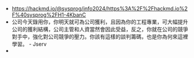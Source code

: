 

- https://hackmd.io/@sysprog/info2024/https%3A%2F%2Fhackmd.io%2F%40sysprog%2FH1-4KbanC
- 公司今天錄用你，你明天就可為公司獲利，且因為你的工程專業，可大幅提升公司的獲利結構，公司主管和人資當然會因此受益，反之，你就在公司的競爭對手中，強化對公司競爭的壓力。你該有這樣的談判籌碼，也是你為何來這裡學習。 - Jserv
- 
